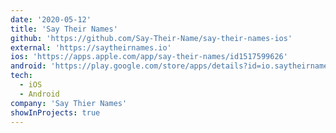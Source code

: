 ```yaml
---
date: '2020-05-12'
title: 'Say Their Names'
github: 'https://github.com/Say-Their-Name/say-their-names-ios'
external: 'https://saytheirnames.io'
ios: 'https://apps.apple.com/app/say-their-names/id1517599626'
android: 'https://play.google.com/store/apps/details?id=io.saytheirnames.android'
tech:
  - iOS
  - Android
company: 'Say Thier Names'
showInProjects: true
---
```


